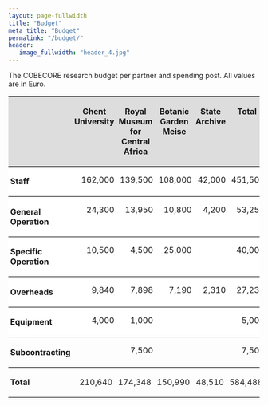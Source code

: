 ```yaml
---
layout: page-fullwidth
title: "Budget"
meta_title: "Budget"
permalink: "/budget/"
header:
   image_fullwidth: "header_4.jpg"
---
```


The COBECORE research budget per partner and spending post. All values are in Euro.

<style type="text/css">
	@page {  }
	table { border-collapse:collapse; border-spacing:0; empty-cells:show }
	td, th { vertical-align:top; font-size:12pt;}
	h1, h2, h3, h4, h5, h6 { clear:both }
	ol, ul { margin:0; padding:0;}
	li { list-style: none; margin:0; padding:0;}
	<!-- "li span.odfLiEnd" - IE 7 issue-->
	li span. { clear: both; line-height:0; width:0; height:0; margin:0; padding:0; }
	span.footnodeNumber { padding-right:1em; }
	span.annotation_style_by_filter { background-color:#fff000;  margin:0; border:0; padding:0;  }
	* { margin:0;}
	.P1 { text-align:left; }
	.P2 { text-align:right; margin-right:1mm; }
	.P3 { text-align:center; }
	.Standard { writing-mode:page; }
	.Table1 { margin-right:auto;}
	.Table1_A1 { vertical-align:top; background-color:#dddddd; padding:1mm; border-left-style:none; border-right-style:none; border-top-width:thin; border-top-style:solid; border-top-color:#000000; border-bottom-width:thin; border-bottom-style:solid; border-bottom-color:#000000; }
	.Table1_A2 { vertical-align:top; padding:1mm; border-style:none; background-color:#FFFFFF; border-bottom-style:solid; border-bottom-color:#000000; border-bottom-width:thin;}
	.Table1_A3 { vertical-align:top; padding:1mm; border-style:none; background-color:#FFFFFF; border-bottom-style:solid; border-bottom-color:#000000; border-bottom-width:thin;}
	.Table1_A4 { vertical-align:top; padding:1mm; border-style:none; background-color:#FFFFFF; border-bottom-style:solid; border-bottom-color:#000000; border-bottom-width:thin;}
	.Table1_A5 { vertical-align:top; padding:1mm; border-style:none; background-color:#FFFFFF; border-bottom-style:solid; border-bottom-color:#000000; border-bottom-width:thin;}
	.Table1_A6 { vertical-align:top; padding:1mm; border-style:none; background-color:#FFFFFF; border-bottom-style:solid; border-bottom-color:#000000; border-bottom-width:thin;}
	.Table1_A7 { vertical-align:top; padding:1mm; border-style:none; }
	.Table1_A8 { vertical-align:top; padding:1mm; border-left-style:none; border-right-style:none; border-top-width:thin; border-top-style:solid; border-top-color:#000000; border-bottom-width:thin; border-bottom-style:solid; border-bottom-color:#000000; }
	.Table1_B2 { vertical-align:top; padding:0mm; border-style:none; background-color:#FFFFFF; border-bottom-style:solid; border-bottom-color:#000000; border-bottom-width:thin;}
	.Table1_B3 { vertical-align:top; padding:0mm; border-style:none; background-color:#FFFFFF; border-bottom-style:solid; border-bottom-color:#000000; border-bottom-width:thin;}
	.Table1_B4 { vertical-align:top; padding:0mm; border-style:none; background-color:#FFFFFF; border-bottom-style:solid; border-bottom-color:#000000; border-bottom-width:thin;}
	.Table1_B5 { vertical-align:top; padding:0mm; border-style:none; background-color:#FFFFFF; border-bottom-style:solid; border-bottom-color:#000000; border-bottom-width:thin;}
	.Table1_B6 { vertical-align:top; padding:0mm; border-style:none; background-color:#FFFFFF; border-bottom-style:solid; border-bottom-color:#000000; border-bottom-width:thin;}
	.Table1_B7 { vertical-align:top; padding:0mm; border-style:none; }
	.Table1_B8 { vertical-align:top; padding:0.97mm; border-left-style:none; border-right-style:none; border-top-width:thin; border-top-style:solid; border-top-color:#000000; border-bottom-width:thin; border-bottom-style:solid; border-bottom-color:#000000; }
	.Table1_C2 { vertical-align:top; padding:0mm; border-style:none; background-color:#FFFFFF; border-bottom-style:solid; border-bottom-color:#000000; border-bottom-width:thin;}
	.Table1_C3 { vertical-align:top; padding:0mm; border-style:none; background-color:#FFFFFF; border-bottom-style:solid; border-bottom-color:#000000; border-bottom-width:thin;}
	.Table1_C4 { vertical-align:top; padding:0mm; border-style:none; background-color:#FFFFFF; border-bottom-style:solid; border-bottom-color:#000000; border-bottom-width:thin;}
	.Table1_C5 { vertical-align:top; padding:0mm; border-style:none; background-color:#FFFFFF; border-bottom-style:solid; border-bottom-color:#000000; border-bottom-width:thin;}
	.Table1_C6 { vertical-align:top; padding:0mm; border-style:none; background-color:#FFFFFF; border-bottom-style:solid; border-bottom-color:#000000; border-bottom-width:thin;}
	.Table1_C7 { vertical-align:top; padding:0mm; border-style:none; }
	.Table1_C8 { vertical-align:top; padding:0.97mm; border-left-style:none; border-right-style:none; border-top-width:thin; border-top-style:solid; border-top-color:#000000; border-bottom-width:thin; border-bottom-style:solid; border-bottom-color:#000000; }
	.Table1_D2 { vertical-align:top; padding:0mm; border-style:none; background-color:#FFFFFF; border-bottom-style:solid; border-bottom-color:#000000; border-bottom-width:thin;}
	.Table1_D3 { vertical-align:top; padding:0mm; border-style:none; background-color:#FFFFFF; border-bottom-style:solid; border-bottom-color:#000000; border-bottom-width:thin;}
	.Table1_D4 { vertical-align:top; padding:0mm; border-style:none; background-color:#FFFFFF; border-bottom-style:solid; border-bottom-color:#000000; border-bottom-width:thin;}
	.Table1_D5 { vertical-align:top; padding:0mm; border-style:none; background-color:#FFFFFF; border-bottom-style:solid; border-bottom-color:#000000; border-bottom-width:thin;}
	.Table1_D6 { vertical-align:top; padding:0mm; border-style:none; background-color:#FFFFFF; border-bottom-style:solid; border-bottom-color:#000000; border-bottom-width:thin;}
	.Table1_D7 { vertical-align:top; padding:0mm; border-style:none; }
	.Table1_D8 { vertical-align:top; padding:0.97mm; border-left-style:none; border-right-style:none; border-top-width:thin; border-top-style:solid; border-top-color:#000000; border-bottom-width:thin; border-bottom-style:solid; border-bottom-color:#000000; }
	.Table1_E2 { vertical-align:top; padding:0mm; border-style:none; background-color:#FFFFFF; border-bottom-style:solid; border-bottom-color:#000000; border-bottom-width:thin;}
	.Table1_E3 { vertical-align:top; padding:0mm; border-style:none; background-color:#FFFFFF; border-bottom-style:solid; border-bottom-color:#000000; border-bottom-width:thin;}
	.Table1_E4 { vertical-align:top; padding:0mm; border-style:none; background-color:#FFFFFF; border-bottom-style:solid; border-bottom-color:#000000; border-bottom-width:thin;}
	.Table1_E5 { vertical-align:top; padding:0mm; border-style:none; background-color:#FFFFFF; border-bottom-style:solid; border-bottom-color:#000000; border-bottom-width:thin;}
	.Table1_E6 { vertical-align:top; padding:0mm; border-style:none; background-color:#FFFFFF; border-bottom-style:solid; border-bottom-color:#000000; border-bottom-width:thin;}
	.Table1_E7 { vertical-align:top; padding:0mm; border-style:none; }
	.Table1_E8 { vertical-align:top; padding:0.97mm; border-left-style:none; border-right-style:none; border-top-width:thin; border-top-style:solid; border-top-color:#000000; border-bottom-width:thin; border-bottom-style:solid; border-bottom-color:#000000; }
	.Table1_F2 { vertical-align:top; padding:0mm; border-style:none; background-color:#FFFFFF; border-bottom-style:solid; border-bottom-color:#000000; border-bottom-width:thin;}
	.Table1_F3 { vertical-align:top; padding:0mm; border-style:none; background-color:#FFFFFF; border-bottom-style:solid; border-bottom-color:#000000; border-bottom-width:thin;}
	.Table1_F4 { vertical-align:top; padding:0mm; border-style:none; background-color:#FFFFFF; border-bottom-style:solid; border-bottom-color:#000000; border-bottom-width:thin;}
	.Table1_F5 { vertical-align:top; padding:0mm; border-style:none; background-color:#FFFFFF; border-bottom-style:solid; border-bottom-color:#000000; border-bottom-width:thin;}
	.Table1_F6 { vertical-align:top; padding:0mm; border-style:none; background-color:#FFFFFF; border-bottom-style:solid; border-bottom-color:#000000; border-bottom-width:thin;}
	.Table1_F7 { vertical-align:top; padding:0mm; border-style:none; }
	.Table1_F8 { vertical-align:top; padding:0.97mm; border-left-style:none; border-right-style:none; border-top-width:thin; border-top-style:solid; border-top-color:#000000; border-bottom-width:thin; border-bottom-style:solid; border-bottom-color:#000000; }
	.Table1_A { width:25mm; }
	.Table1_B { width:25mm; }
	.T1 { font-weight:bold; }
	.T2 { font-weight:bold; }
	<!-- ODF styles with no properties representable as CSS -->
	.Table1.1  { }
</style>

<table border="0" cellspacing="0" cellpadding="0" class="Table1">
   <colgroup>
      <col width="100"/>
      <col width="100"/>
      <col />
      <col />
      <col />
      <col />
   </colgroup>
   <tr class="Table11">
      <td style="text-align:left; " class="Table1_A1">
         <p class="P3"><span class="T1"></span></p>
      </td>
      <td style="text-align:left; " class="Table1_A1">
         <p class="P3"><span class="T1">Ghent<br> University </span></p>
      </td>
      <td style="text-align:left; " class="Table1_A1">
         <p class="P3"><span class="T1">Royal Museum<br> for Central Africa</span></p>
      </td>
      <td style="text-align:left; " class="Table1_A1">
         <p class="P3"><span class="T1">Botanic Garden Meise</span></p>
      </td>
      <td style="text-align:left; " class="Table1_A1">
         <p class="P3"><span class="T1">State Archive</span></p>
      </td>
      <td style="text-align:left; " class="Table1_A1">
         <p class="P3"><span class="T1">T</span><span class="T2">otal</span></p>
      </td>
   </tr>
   <tr class="Table11">
      <td style="text-align:left; " class="Table1_A2">
         <p class="P1"><span class="T1">Staff</span></p>
      </td>
      <td style="text-align:left; " class="Table1_B2">
         <p class="P2">162,000</p>
      </td>
      <td style="text-align:left; " class="Table1_C2">
         <p class="P2">139,500</p>
      </td>
      <td style="text-align:left; " class="Table1_D2">
         <p class="P2">108,000</p>
      </td>
      <td style="text-align:left; " class="Table1_E2">
         <p class="P2">42,000</p>
      </td>
      <td style="text-align:left; " class="Table1_F2">
         <p class="P2">451,500</p>
      </td>
   </tr>
   <tr class="Table11">
      <td style="text-align:left; " class="Table1_A3">
         <p class="P1"><span class="T1">General Operation</span></p>
      </td>
      <td style="text-align:left; " class="Table1_B3">
         <p class="P2">24,300</p>
      </td>
      <td style="text-align:left; " class="Table1_C3">
         <p class="P2">13,950</p>
      </td>
      <td style="text-align:left; " class="Table1_D3">
         <p class="P2">10,800</p>
      </td>
      <td style="text-align:left; " class="Table1_E3">
         <p class="P2">4,200</p>
      </td>
      <td style="text-align:left; " class="Table1_F3">
         <p class="P2">53,250</p>
      </td>
   </tr>
   <tr class="Table11">
      <td style="text-align:left; " class="Table1_A4">
         <p class="P1"><span class="T1">Specific Operation</span></p>
      </td>
      <td style="text-align:left; " class="Table1_B4">
         <p class="P2">10,500</p>
      </td>
      <td style="text-align:left; " class="Table1_C4">
         <p class="P2">4,500</p>
      </td>
      <td style="text-align:left; " class="Table1_D4">
         <p class="P2">25,000</p>
      </td>
      <td style="text-align:left; " class="Table1_E4">
         <p class="P1"> </p>
      </td>
      <td style="text-align:left; " class="Table1_F4">
         <p class="P2">40,000</p>
      </td>
   </tr>
   <tr class="Table11">
      <td style="text-align:left; " class="Table1_A5">
         <p class="P1"><span class="T1">Overheads</span></p>
      </td>
      <td style="text-align:left; " class="Table1_B5">
         <p class="P2">9,840</p>
      </td>
      <td style="text-align:left; " class="Table1_C5">
         <p class="P2">7,898</p>
      </td>
      <td style="text-align:left; " class="Table1_D5">
         <p class="P2">7,190</p>
      </td>
      <td style="text-align:left; " class="Table1_E5">
         <p class="P2">2,310</p>
      </td>
      <td style="text-align:left; " class="Table1_F5">
         <p class="P2">27,238</p>
      </td>
   </tr>
   <tr class="Table11">
      <td style="text-align:left; " class="Table1_A6">
         <p class="P1"><span class="T1">Equipment</span></p>
      </td>
      <td style="text-align:left; " class="Table1_B6">
         <p class="P2">4,000</p>
      </td>
      <td style="text-align:left; " class="Table1_C6">
         <p class="P2">1,000</p>
      </td>
      <td style="text-align:left; " class="Table1_D6">
         <p class="P1"> </p>
      </td>
      <td style="text-align:left; " class="Table1_E6">
         <p class="P1"> </p>
      </td>
      <td style="text-align:left; " class="Table1_F6">
         <p class="P2">5,000</p>
      </td>
   </tr>
   <tr class="Table11">
      <td style="text-align:left; " class="Table1_A7">
         <p class="P1"><span class="T1">Subcontracting</span></p>
      </td>
      <td style="text-align:left; " class="Table1_B7">
         <p class="P1"> </p>
      </td>
      <td style="text-align:left; " class="Table1_C7">
         <p class="P2">7,500</p>
      </td>
      <td style="text-align:left; " class="Table1_D7">
         <p class="P1"> </p>
      </td>
      <td style="text-align:left; " class="Table1_E7">
         <p class="P1"> </p>
      </td>
      <td style="text-align:left; " class="Table1_F7">
         <p class="P2">7,500</p>
      </td>
   </tr>
   <tr class="Table11">
      <td style="text-align:left; " class="Table1_A8">
         <p class="P1"><span class="T1">T</span><span class="T2">otal</span></p>
      </td>
      <td style="text-align:left; " class="Table1_B8">
         <p class="P2">210,640</p>
      </td>
      <td style="text-align:left; " class="Table1_C8">
         <p class="P2">174,348</p>
      </td>
      <td style="text-align:left; " class="Table1_D8">
         <p class="P2">150,990</p>
      </td>
      <td style="text-align:left; " class="Table1_E8">
         <p class="P2">48,510</p>
      </td>
      <td style="text-align:left; " class="Table1_F8">
         <p class="P2">584,488</p>
      </td>
   </tr>
</table>